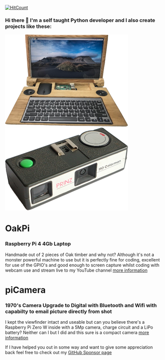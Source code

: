 [![HitCount](http://hits.dwyl.com/RasPiPkr/RasPiPkr/RasPiPkr.svg)](http://hits.dwyl.com/RasPiPkr/RasPiPkr/RasPiPkr)
### Hi there 👋 I'm a self taught Python developer and I also create projects like these:
![OakPi Laptop](OakPi400.png)![1970's Camera Upgrade to Digital with Bluetooth and Wifi with capabilty to email picture directly from shot](piCamera400.png)
# OakPi
### Raspberry Pi 4 4Gb Laptop
Handmade out of 2 pieces of Oak timber and why not? Although it's not a monster powerful machine to use but it is perfectly fine for coding, excellent for use of the GPIO's and good enough to screen capture whilst coding with webcam use and stream live to my YouTube channel
[more information](https://raspipkr.github.io/martinparkers/11.html)

# piCamera
### 1970's Camera Upgrade to Digital with Bluetooth and Wifi with capabilty to email picture directly from shot
I kept the viewfinder intact and useable but can you believe there's a Raspberry Pi Zero W inside with a 5Mp camera, charge circuit and a LiPo battery?
Neither can I but I did and this sure is a compact camera
[more information](https://raspipkr.github.io/martinparkers/10.html)

If I have helped you out in some way and want to give some appreciation back feel free to check out my [GitHub Sponsor page](https://github.com/sponsors/RasPiPkr)
<!--
**RasPiPkr/RasPiPkr** is a ✨ _special_ ✨ repository because its `README.md` (this file) appears on your GitHub profile.

Here are some ideas to get you started:

- 🔭 I’m currently working on ...
- 🌱 I’m currently learning ...
- 👯 I’m looking to collaborate on ...
- 🤔 I’m looking for help with ...
- 💬 Ask me about ...
- 📫 How to reach me: ...
- 😄 Pronouns: ...
- ⚡ Fun fact: ...
-->

